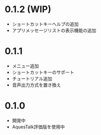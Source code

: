 # 0.1.2 (WIP)
* ショートカットキーヘルプの追加
* アプリメッセージリストの表示機能の追加

# 0.1.1
* メニュー追加
* ショートカットキーのサポート
* チュートリアル追加
* 音声出力方式を置き換え

# 0.1.0
* 開発中
* AquesTalk評価版を使用中


